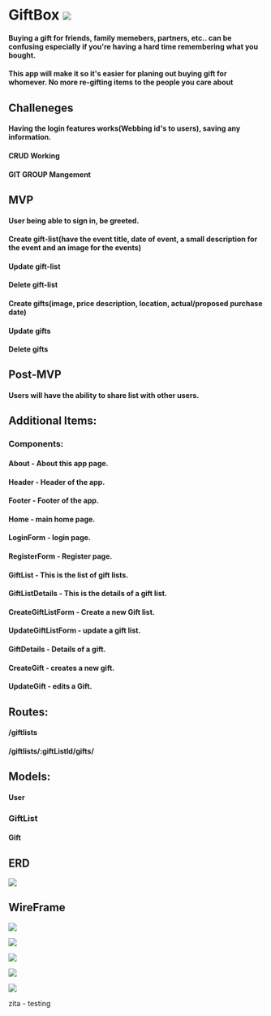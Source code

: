 

# GiftBox ![](https://github.com/angt08/project3/blob/dev/IMG_20191108_100803.jpg)



#### Buying a gift for friends, family memebers, partners, etc.. can be confusing especially if you're having a hard time remembering what you bought. 

#### This app will make it so it's easier for planing out buying gift for whomever. No more re-gifting items to the people you care about



## Challeneges
#### Having the login features works(Webbing id's to users), saving any information.

#### CRUD Working

#### GIT GROUP Mangement


## MVP

#### User being able to sign in, be greeted.

#### Create gift-list(have the event title, date of event, a small description for the event and an image for the events)

#### Update gift-list

#### Delete gift-list

#### Create gifts(image, price description, location, actual/proposed purchase date)

#### Update gifts

#### Delete gifts

## Post-MVP
#### Users will have the ability to share list with other users.

## Additional Items:
### Components:
#### About - About this app page.
#### Header - Header of the app.
#### Footer - Footer of the app.
#### Home - main home page.
#### LoginForm - login page.
#### RegisterForm - Register page.
#### GiftList - This is the list of gift lists.
#### GiftListDetails - This is the details of a gift list.
#### CreateGiftListForm - Create a new Gift list.
#### UpdateGiftListForm - update a gift list.
#### GiftDetails - Details of a gift.
#### CreateGift - creates a new gift.
#### UpdateGift - edits a Gift.

## Routes:
#### /giftlists
#### /giftlists/:giftListId/gifts/


## Models:
#### User
### GiftList
#### Gift

## ERD

![](https://github.com/angt08/project3/blob/dev/Screen%20Shot%202019-11-08%20at%209.33.16%20AM.png)

## WireFrame

![](shot1.jpg)


![](shot2.jpg)

![](https://github.com/angt08/project3/blob/dev/shot3.jpg)


![](shot2.jpg)

![](https://github.com/angt08/project3/blob/dev/shot3.jpg)


zita - testing
